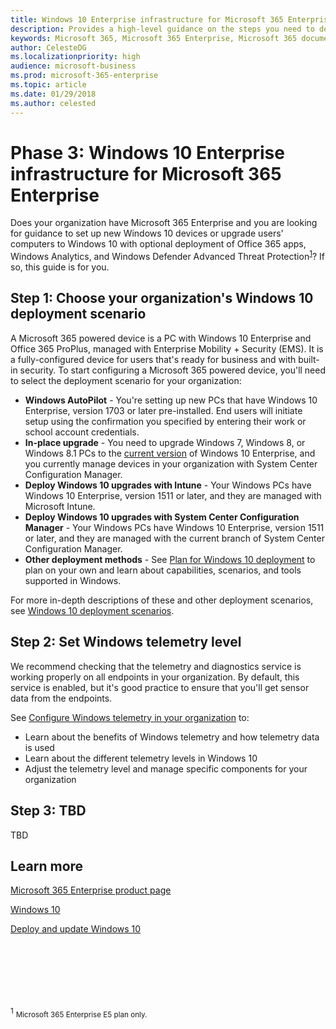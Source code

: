 ```yaml
---
title: Windows 10 Enterprise infrastructure for Microsoft 365 Enterprise | Microsoft docs
description: Provides a high-level guidance on the steps you need to deploy Windows 10 Enterprise on PCs as part of Microsoft 365 Enterprise.
keywords: Microsoft 365, Microsoft 365 Enterprise, Microsoft 365 documentation, Windows 10 Enterprise, deployment
author: CelesteDG
ms.localizationpriority: high
audience: microsoft-business
ms.prod: microsoft-365-enterprise
ms.topic: article
ms.date: 01/29/2018
ms.author: celested
---
```


# Phase 3: Windows 10 Enterprise infrastructure for Microsoft 365 Enterprise
Does your organization have Microsoft 365 Enterprise and you are looking for guidance to set up new Windows 10 devices or upgrade users' computers to Windows 10 with optional deployment of Office 365 apps, Windows Analytics, and Windows Defender Advanced Threat Protection<sup>[1](#footnote1)</sup>? If so, this guide is for you.

## Step 1: Choose your organization's Windows 10 deployment scenario
A Microsoft 365 powered device is a PC with Windows 10 Enterprise and Office 365 ProPlus, managed with Enterprise Mobility + Security (EMS). It is a fully-configured device for users that's ready for business and with built-in security. To start configuring a Microsoft 365 powered device, you'll need to select the deployment scenario for your organization:

* **Windows AutoPilot** - You're setting up new PCs that have Windows 10 Enterprise, version 1703 or later pre-installed. End users will initiate setup using the confirmation you specified by entering their work or school account credentials.
* **In-place upgrade** - You need to upgrade Windows 7, Windows 8, or Windows 8.1 PCs to the [current version](https://aka.ms/windows-10-release-information) of Windows 10 Enterprise, and you currently manage devices in your organization with System Center Configuration Manager. 
* **Deploy Windows 10 upgrades with Intune** - Your Windows PCs have Windows 10 Enterprise, version 1511 or later, and they are managed with Microsoft Intune.
* **Deploy Windows 10 upgrades with System Center Configuration Manager** - Your Windows PCs have Windows 10 Enterprise, version 1511 or later, and they are managed with the current branch of System Center Configuration Manager.
* **Other deployment methods** - See [Plan for Windows 10 deployment](https://docs.microsoft.com/en-us/windows/deployment/planning/) to plan on your own and learn about capabilities, scenarios, and tools supported in Windows.

For more in-depth descriptions of these and other deployment scenarios, see [Windows 10 deployment scenarios](https://docs.microsoft.com/windows/deployment/windows-10-deployment-scenarios).

## Step 2: Set Windows telemetry level
We recommend checking that the telemetry and diagnostics service is working properly on all endpoints in your organization. By default, this service is enabled, but it's good practice to ensure that you'll get sensor data from the endpoints.

See [Configure Windows telemetry in your organization](https://docs.microsoft.com/windows/configuration/configure-windows-telemetry-in-your-organization) to:
* Learn about the benefits of Windows telemetry and how telemetry data is used
* Learn about the different telemetry levels in Windows 10
* Adjust the telemetry level and manage specific components for your organization

## Step 3: TBD
TBD

## Learn more
[Microsoft 365 Enterprise product page](https://www.microsoft.com/microsoft-365/enterprise)

[Windows 10](https://docs.microsoft.com/windows/windows-10)

[Deploy and update Windows 10](https://docs.microsoft.com/windows/deployment/)


<br/>
<br/>
<br/>
<br/>
<br/>
<br/>
<a name="footnote1"></a><sup>1</sup> <small>Microsoft 365 Enterprise E5 plan only.</small>